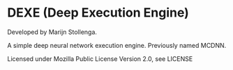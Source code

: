 DEXE (Deep Execution Engine)
===============
Developed by Marijn Stollenga. 

A simple deep neural network execution engine.
Previously named MCDNN.

Licensed under Mozilla Public License Version 2.0, see LICENSE
